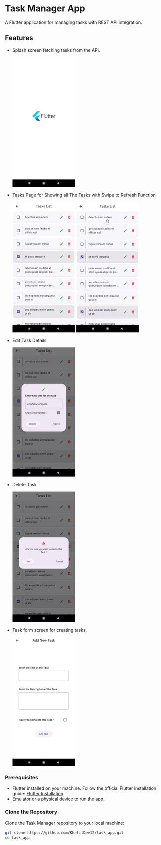 # Task Manager App

A Flutter application for managing tasks with REST API integration.

## Features

- Splash screen fetching tasks from the API.

  <img src="images/splash_page.jpg" alt="Splash Page" width="200"/>


- Tasks Page for Showing all The Tasks with Swipe to Refresh Function

  <img src="images/tasksList_page.jpg" alt="Tasks List Page" width="200"/> <img src="images/swipe_to_refresh.jpg" alt="Swipe to Refresh" width="200"/>
  

- Edit Task Details

  <img src="images/edit_task.jpg" alt="Edit Task" width="200"/>
  

- Delete Task

  <img src="images/delete_task.jpg" alt="Delete Task" width="200"/>
  

- Task form screen for creating tasks.

  <img src="images/add_task.jpg" alt="Add Task Page" width="200"/>

### Prerequisites

- Flutter installed on your machine. Follow the official Flutter installation
  guide: [Flutter Installation](https://flutter.dev/docs/get-started/install)
- Emulator or a physical device to run the app.

### Clone the Repository

Clone the Task Manager repository to your local machine:

```bash
git clone https://github.com/KhalilDev12/task_app.git
cd task_app

